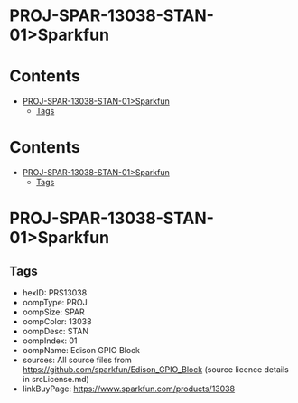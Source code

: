 
PROJ-SPAR-13038-STAN-01>Sparkfun
================================

Contents
========

* [PROJ-SPAR-13038-STAN-01>Sparkfun](#proj-spar-13038-stan-01sparkfun)
	* [Tags](#tags)

Contents
========

* [PROJ-SPAR-13038-STAN-01>Sparkfun](#proj-spar-13038-stan-01sparkfun)
	* [Tags](#tags)

# PROJ-SPAR-13038-STAN-01>Sparkfun

## Tags

- hexID: PRS13038
- oompType: PROJ
- oompSize: SPAR
- oompColor: 13038
- oompDesc: STAN
- oompIndex: 01
- oompName: Edison GPIO Block
- sources: All source files from https://github.com/sparkfun/Edison_GPIO_Block (source licence details in srcLicense.md)
- linkBuyPage: https://www.sparkfun.com/products/13038
